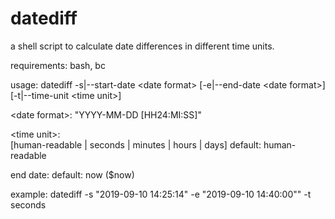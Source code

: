 # datediff
a shell script to calculate date differences in different time units.

requirements:
bash, bc

usage:
datediff -s|--start-date \<date format\> [-e|--end-date \<date format\>] [-t|--time-unit \<time unit\>] 

\<date format\>: 
\"YYYY-MM-DD [HH24:MI:SS]\"

\<time unit\>:  
[human-readable | seconds | minutes | hours | days]
default:  human-readable

end date: default: now ($now)

example: datediff -s \"2019-09-10 14:25:14\" -e \"2019-09-10 14:40:00\"" -t seconds
